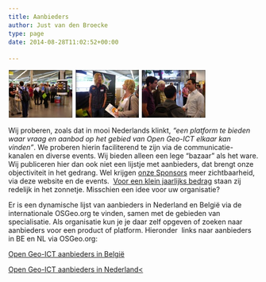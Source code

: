 ```yaml
---
title: Aanbieders
author: Just van den Broecke
type: page
date: 2014-08-28T11:02:52+00:00

---
```

<!-- <img loading="lazy" class="alignnone wp-image-401 size-full" src="/uploads/2014/08/aanbieders-osgeonl.jpg" alt="aanbieders-osgeonl" width="399" height="97" srcset="/uploads/2014/08/aanbieders-osgeonl.jpg 399w, /uploads/2014/08/aanbieders-osgeonl-300x72.jpg 300w, /uploads/2014/08/aanbieders-osgeonl-250x60.jpg 250w, /uploads/2014/08/aanbieders-osgeonl-150x36.jpg 150w" sizes="(max-width: 399px) 100vw, 399px" /> -->
![ ](/uploads/2014/08/aanbieders-osgeonl.jpg)

Wij proberen, zoals dat in mooi Nederlands klinkt, _&#8220;een platform te bieden waar vraag en aanbod op het gebied van Open Geo-ICT elkaar kan vinden&#8221;_. We proberen hierin faciliterend te zijn via de communicatie-kanalen en diverse events. Wij bieden alleen een lege &#8220;bazaar&#8221; als het ware. Wij publiceren hier dan ook niet een lijstje met aanbieders, dat brengt onze objectiviteit in het gedrang. Wel krijgen [onze Sponsors][1] meer zichtbaarheid, via deze website en de events.  [Voor een klein jaarlijks bedrag][2] staan zij redelijk in het zonnetje. Misschien een idee voor uw organisatie?

Er is een dynamische lijst van aanbieders in Nederland en België via de internationale OSGeo.org te vinden, samen met de gebieden van specialisatie. Als organisatie kun je je daar zelf opgeven of zoeken naar aanbieders voor een product of platform. Hieronder  links naar aanbieders in BE en NL via OSGeo.org:

[Open Geo-ICT aanbieders in België][3]

[Open Geo-ICT aanbieders in Nederland<][4]

 [1]: http://osgeo.nl/sponsors/ "Sponsors"
 [2]: http://osgeo.nl/sponsorplan/
 [3]: http://www.osgeo.org/search_profile?SET=1&MUL_COUNTRY%5B%5D=00053
 [4]: http://www.osgeo.org/search_profile?SET=1&MUL_COUNTRY%5B%5D=00005